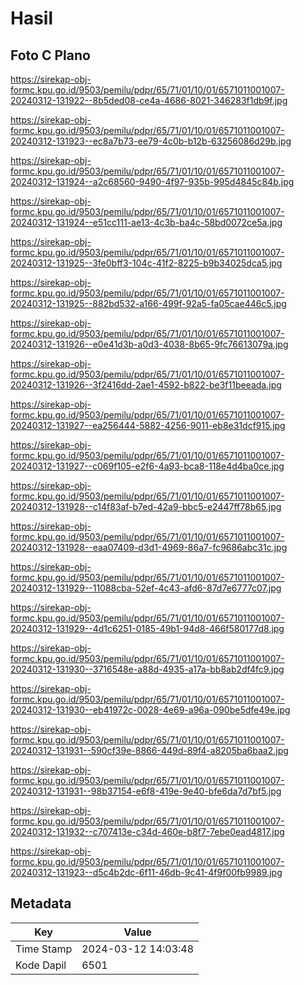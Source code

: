 # Hasil

## Foto C Plano

https://sirekap-obj-formc.kpu.go.id/9503/pemilu/pdpr/65/71/01/10/01/6571011001007-20240312-131922--8b5ded08-ce4a-4686-8021-346283f1db9f.jpg

https://sirekap-obj-formc.kpu.go.id/9503/pemilu/pdpr/65/71/01/10/01/6571011001007-20240312-131923--ec8a7b73-ee79-4c0b-b12b-63256086d29b.jpg

https://sirekap-obj-formc.kpu.go.id/9503/pemilu/pdpr/65/71/01/10/01/6571011001007-20240312-131924--a2c68560-9490-4f97-935b-995d4845c84b.jpg

https://sirekap-obj-formc.kpu.go.id/9503/pemilu/pdpr/65/71/01/10/01/6571011001007-20240312-131924--e51cc111-ae13-4c3b-ba4c-58bd0072ce5a.jpg

https://sirekap-obj-formc.kpu.go.id/9503/pemilu/pdpr/65/71/01/10/01/6571011001007-20240312-131925--3fe0bff3-104c-41f2-8225-b9b34025dca5.jpg

https://sirekap-obj-formc.kpu.go.id/9503/pemilu/pdpr/65/71/01/10/01/6571011001007-20240312-131925--882bd532-a166-499f-92a5-fa05cae446c5.jpg

https://sirekap-obj-formc.kpu.go.id/9503/pemilu/pdpr/65/71/01/10/01/6571011001007-20240312-131926--e0e41d3b-a0d3-4038-8b65-9fc76613079a.jpg

https://sirekap-obj-formc.kpu.go.id/9503/pemilu/pdpr/65/71/01/10/01/6571011001007-20240312-131926--3f2416dd-2ae1-4592-b822-be3f11beeada.jpg

https://sirekap-obj-formc.kpu.go.id/9503/pemilu/pdpr/65/71/01/10/01/6571011001007-20240312-131927--ea256444-5882-4256-9011-eb8e31dcf915.jpg

https://sirekap-obj-formc.kpu.go.id/9503/pemilu/pdpr/65/71/01/10/01/6571011001007-20240312-131927--c069f105-e2f6-4a93-bca8-118e4d4ba0ce.jpg

https://sirekap-obj-formc.kpu.go.id/9503/pemilu/pdpr/65/71/01/10/01/6571011001007-20240312-131928--c14f83af-b7ed-42a9-bbc5-e2447ff78b65.jpg

https://sirekap-obj-formc.kpu.go.id/9503/pemilu/pdpr/65/71/01/10/01/6571011001007-20240312-131928--eaa07409-d3d1-4969-86a7-fc9686abc31c.jpg

https://sirekap-obj-formc.kpu.go.id/9503/pemilu/pdpr/65/71/01/10/01/6571011001007-20240312-131929--11088cba-52ef-4c43-afd6-87d7e6777c07.jpg

https://sirekap-obj-formc.kpu.go.id/9503/pemilu/pdpr/65/71/01/10/01/6571011001007-20240312-131929--4d1c6251-0185-49b1-94d8-466f580177d8.jpg

https://sirekap-obj-formc.kpu.go.id/9503/pemilu/pdpr/65/71/01/10/01/6571011001007-20240312-131930--3716548e-a88d-4935-a17a-bb8ab2df4fc9.jpg

https://sirekap-obj-formc.kpu.go.id/9503/pemilu/pdpr/65/71/01/10/01/6571011001007-20240312-131930--eb41972c-0028-4e69-a96a-090be5dfe49e.jpg

https://sirekap-obj-formc.kpu.go.id/9503/pemilu/pdpr/65/71/01/10/01/6571011001007-20240312-131931--590cf39e-8866-449d-89f4-a8205ba6baa2.jpg

https://sirekap-obj-formc.kpu.go.id/9503/pemilu/pdpr/65/71/01/10/01/6571011001007-20240312-131931--98b37154-e6f8-419e-9e40-bfe6da7d7bf5.jpg

https://sirekap-obj-formc.kpu.go.id/9503/pemilu/pdpr/65/71/01/10/01/6571011001007-20240312-131932--c707413e-c34d-460e-b8f7-7ebe0ead4817.jpg

https://sirekap-obj-formc.kpu.go.id/9503/pemilu/pdpr/65/71/01/10/01/6571011001007-20240312-131923--d5c4b2dc-6f11-46db-9c41-4f9f00fb9989.jpg


## Metadata

| Key        | Value               |
| ---------- | ------------------- |
| Time Stamp | 2024-03-12 14:03:48 |
| Kode Dapil | 6501                |



